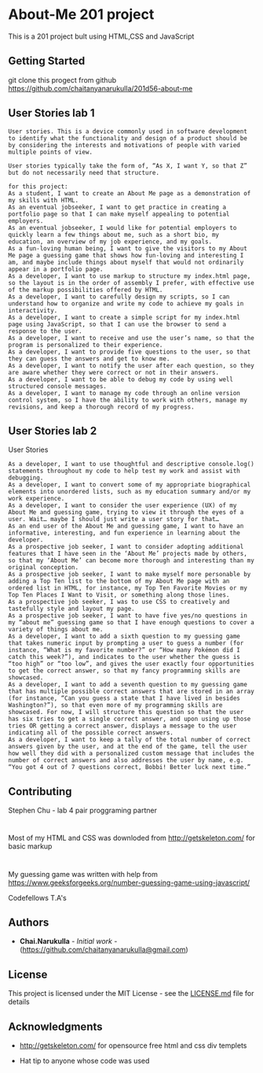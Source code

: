 # About-Me 201 project

This is a 201 project <About me> bult using HTML,CSS and JavaScript

## Getting Started
git clone this progect from github 
https://github.com/chaitanyanarukulla/201d56-about-me

## User Stories lab 1

    User stories. This is a device commonly used in software development to identify what the functionality and design of a product should be by considering the interests and motivations of people with varied multiple points of view.

    User stories typically take the form of, “As X, I want Y, so that Z” but do not necessarily need that structure.

    for this project: 
    As a student, I want to create an About Me page as a demonstration of my skills with HTML.
    As an eventual jobseeker, I want to get practice in creating a portfolio page so that I can make myself appealing to potential employers.
    As an eventual jobseeker, I would like for potential employers to quickly learn a few things about me, such as a short bio, my education, an overview of my job experience, and my goals.
    As a fun-loving human being, I want to give the visitors to my About Me page a guessing game that shows how fun-loving and interesting I am, and maybe include things about myself that would not ordinarily appear in a portfolio page.
    As a developer, I want to use markup to structure my index.html page, so the layout is in the order of assembly I prefer, with effective use of the markup possibilities offered by HTML.
    As a developer, I want to carefully design my scripts, so I can understand how to organize and write my code to achieve my goals in interactivity.
    As a developer, I want to create a simple script for my index.html page using JavaScript, so that I can use the browser to send a response to the user.
    As a developer, I want to receive and use the user’s name, so that the program is personalized to their experience.
    As a developer, I want to provide five questions to the user, so that they can guess the answers and get to know me.
    As a developer, I want to notify the user after each question, so they are aware whether they were correct or not in their answers.
    As a developer, I want to be able to debug my code by using well structured console messages.
    As a developer, I want to manage my code through an online version control system, so I have the ability to work with others, manage my revisions, and keep a thorough record of my progress.

## User Stories lab 2

User Stories

    As a developer, I want to use thoughtful and descriptive console.log() statements throughout my code to help test my work and assist with debugging.
    As a developer, I want to convert some of my appropriate biographical elements into unordered lists, such as my education summary and/or my work experience.
    As a developer, I want to consider the user experience (UX) of my About Me and guessing game, trying to view it through the eyes of a user. Wait… maybe I should just write a user story for that…
    As an end user of the About Me and guessing game, I want to have an informative, interesting, and fun experience in learning about the developer.
    As a prospective job seeker, I want to consider adopting additional features that I have seen in the ‘About Me’ projects made by others, so that my ‘About Me’ can become more thorough and interesting than my original conception.
    As a prospective job seeker, I want to make myself more personable by adding a Top Ten list to the bottom of my About Me page with an ordered list in HTML, for instance, my Top Ten Favorite Movies or my Top Ten Places I Want to Visit, or something along those lines.
    As a prospective job seeker, I was to use CSS to creatively and tastefully style and layout my page.
    As a prospective job seeker, I want to have five yes/no questions in my “about me” guessing game so that I have enough questions to cover a variety of things about me.
    As a developer, I want to add a sixth question to my guessing game that takes numeric input by prompting a user to guess a number (for instance, “What is my favorite number?” or “How many Pokémon did I catch this week?”), and indicates to the user whether the guess is “too high” or “too low”, and gives the user exactly four opportunities to get the correct answer, so that my fancy programming skills are showcased.
    As a developer, I want to add a seventh question to my guessing game that has multiple possible correct answers that are stored in an array (for instance, “Can you guess a state that I have lived in besides Washington?”), so that even more of my programming skills are showcased. For now, I will structure this question so that the user has six tries to get a single correct answer, and upon using up those tries OR getting a correct answer, displays a message to the user indicating all of the possible correct answers.
    As a developer, I want to keep a tally of the total number of correct answers given by the user, and at the end of the game, tell the user how well they did with a personalized custom message that includes the number of correct answers and also addresses the user by name, e.g. “You got 4 out of 7 questions correct, Bobbi! Better luck next time.”




## Contributing

Stephen Chu - lab 4  pair proggraming partner
#
Most of my HTML and CSS was downloded from http://getskeleton.com/ for basic markup
#
My guessing game was  written with help from https://www.geeksforgeeks.org/number-guessing-game-using-javascript/

Codefellows T.A's
 

## Authors

* **Chai.Narukulla** - *Initial work* - (https://github.com/chaitanyanarukulla@gmail.com)



## License

This project is licensed under the MIT License - see the [LICENSE.md](LICENSE.md) file for details

## Acknowledgments

* http://getskeleton.com/ for opensource free html and css div templets

* Hat tip to anyone whose code was used
